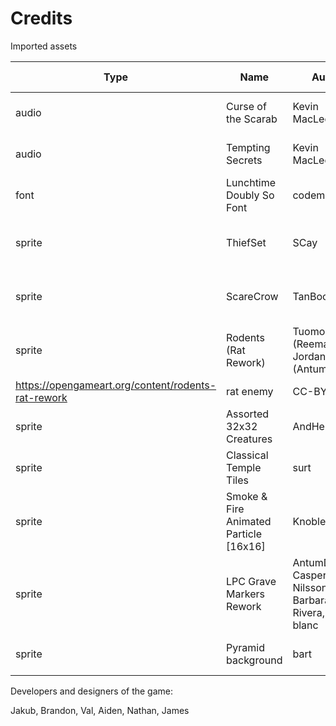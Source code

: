 # Credits

Imported assets

| Type | Name | Author | URL | In-Game Usage | License |
| --- | --- | --- | --- | --- | --- |
| audio | Curse of the Scarab | Kevin MacLeod | https://incompetech.com/music/royalty-free/index.html?isrc=USUAN1600014&Search=Search | battle music | CC-BY 3.0 |
| audio | Tempting Secrets | Kevin MacLeod | https://incompetech.com/music/royalty-free/index.html?isrc=USUAN1300038&Search=Search | menu music | CC-BY 3.0 |
| font | Lunchtime Doubly So Font | codeman38 | https://www.1001fonts.com/lunchtime-doubly-so-font.html | UI font | --- |
| sprite | ThiefSet | SCay | https://opengameart.org/content/thief-job-set | image of boots for movement tile in tile set | GPL 3.0 |
| sprite | ScareCrow | TanBoonHing | https://opengameart.org/content/scare-crow | enemy scare crow / training dummy | CC-BY 3.0 |
| sprite | Rodents (Rat Rework) | Tuomo Untinen (Reemax) & Jordan Irwin (AntumDeluge)
 | https://opengameart.org/content/rodents-rat-rework | rat enemy | CC-BY 3.0 |
| sprite | Assorted 32x32 Creatures | AndHeGames | https://opengameart.org/content/assorted-32x32-creatures | mug of fizz enemy, and others | CC0 |
| sprite | Classical Temple Tiles | surt | https://opengameart.org/content/classical-temple-tiles | tile map (background) | CC-BY 4.0 |
| sprite | Smoke & Fire Animated Particle [16x16] | KnoblePersona | https://opengameart.org/content/smoke-fire-animated-particle-16x16 | death smoke | CC-BY 3.0 |
| sprite | LPC Grave Markers Rework | AntumDeluge, Casper Nilsson, Barbara Rivera, & ak-blanc | https://opengameart.org/content/lpc-grave-markers-rework | death grave | CC-BY-SA 3.0 |
| sprite | Pyramid background | bart | https://opengameart.org/content/pyramid-background | main menu bg | CC-BY-SA 3.0 |
Developers and designers of the game:

Jakub, Brandon, Val, Aiden, Nathan, James
